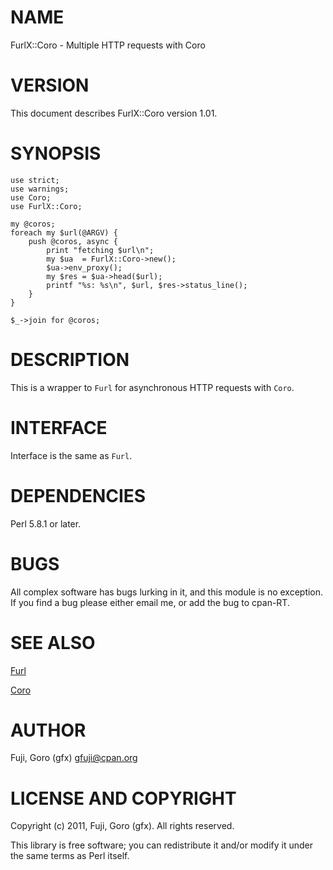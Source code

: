 # NAME

FurlX::Coro - Multiple HTTP requests with Coro

# VERSION

This document describes FurlX::Coro version 1.01.

# SYNOPSIS

    use strict;
    use warnings;
    use Coro;
    use FurlX::Coro;

    my @coros;
    foreach my $url(@ARGV) {
        push @coros, async {
            print "fetching $url\n";
            my $ua  = FurlX::Coro->new();
            $ua->env_proxy();
            my $res = $ua->head($url);
            printf "%s: %s\n", $url, $res->status_line();
        }
    }

    $_->join for @coros;

# DESCRIPTION

This is a wrapper to `Furl` for asynchronous HTTP requests with `Coro`.

# INTERFACE

Interface is the same as `Furl`.

# DEPENDENCIES

Perl 5.8.1 or later.

# BUGS

All complex software has bugs lurking in it, and this module is no
exception. If you find a bug please either email me, or add the bug
to cpan-RT.

# SEE ALSO

[Furl](http://search.cpan.org/perldoc?Furl)

[Coro](http://search.cpan.org/perldoc?Coro)

# AUTHOR

Fuji, Goro (gfx) <gfuji@cpan.org>

# LICENSE AND COPYRIGHT

Copyright (c) 2011, Fuji, Goro (gfx). All rights reserved.

This library is free software; you can redistribute it and/or modify
it under the same terms as Perl itself.
